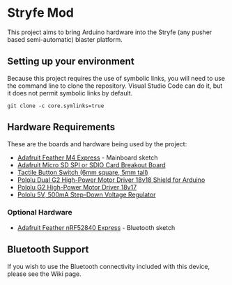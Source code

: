 # Stryfe Mod
This project aims to bring Arduino hardware into the Stryfe (any pusher based semi-automatic) blaster platform.

## Setting up your environment
Because this project requires the use of symbolic links, you will need to use the command line to clone the repository. Visual Studio Code can do it, but it does not permit symbolic links by default.

```shell
git clone -c core.symlinks=true 
```

## Hardware Requirements
These are the boards and hardware being used by the project:
- [Adafruit Feather M4 Express](https://www.adafruit.com/product/3857) - Mainboard sketch
- [Adafruit Micro SD SPI or SDIO Card Breakout Board](https://www.adafruit.com/product/4682)
- [Tactile Button Switch (6mm square, 5mm tall)](https://www.adafruit.com/product/367)
- [Pololu Dual G2 High-Power Motor Driver 18v18 Shield for Arduino](https://www.pololu.com/product/2515)
- [Pololu G2 High-Power Motor Driver 18v17](https://www.pololu.com/product/2991)
- [Pololu 5V, 500mA Step-Down Voltage Regulator](https://www.pololu.com/product/2843)

### Optional Hardware
- [Adafruit Feather nRF52840 Express](https://www.adafruit.com/product/4062) - Bluetooth sketch

## Bluetooth Support
If you wish to use the Bluetooth connectivity included with this device, please see the Wiki page.
